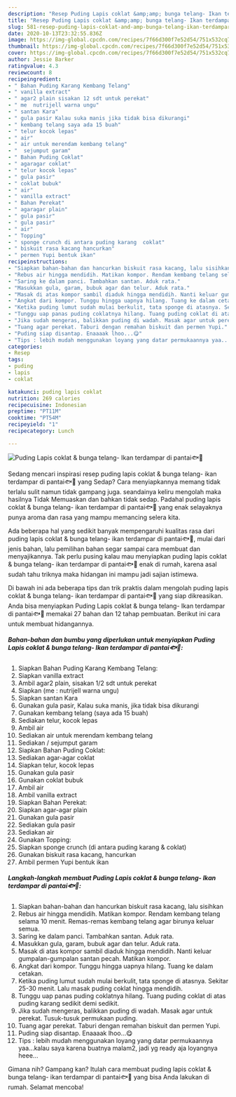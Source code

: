 ```yaml
---
description: "Resep Puding Lapis coklat &amp;amp; bunga telang- Ikan terdampar di pantai🐟🐠 | Cara Bikin Puding Lapis coklat &amp;amp; bunga telang- Ikan terdampar di pantai🐟🐠 Yang Bisa Manjain Lidah"
title: "Resep Puding Lapis coklat &amp;amp; bunga telang- Ikan terdampar di pantai🐟🐠 | Cara Bikin Puding Lapis coklat &amp;amp; bunga telang- Ikan terdampar di pantai🐟🐠 Yang Bisa Manjain Lidah"
slug: 581-resep-puding-lapis-coklat-and-amp-bunga-telang-ikan-terdampar-di-pantai-cara-bikin-puding-lapis-coklat-and-amp-bunga-telang-ikan-terdampar-di-pantai-yang-bisa-manjain-lidah
date: 2020-10-13T23:32:55.836Z
image: https://img-global.cpcdn.com/recipes/7f66d300f7e52d54/751x532cq70/puding-lapis-coklat-bunga-telang-ikan-terdampar-di-pantai🐟🐠-foto-resep-utama.jpg
thumbnail: https://img-global.cpcdn.com/recipes/7f66d300f7e52d54/751x532cq70/puding-lapis-coklat-bunga-telang-ikan-terdampar-di-pantai🐟🐠-foto-resep-utama.jpg
cover: https://img-global.cpcdn.com/recipes/7f66d300f7e52d54/751x532cq70/puding-lapis-coklat-bunga-telang-ikan-terdampar-di-pantai🐟🐠-foto-resep-utama.jpg
author: Jessie Barker
ratingvalue: 4.3
reviewcount: 8
recipeingredient:
- " Bahan Puding Karang Kembang Telang"
- " vanilla extract"
- " agar2 plain sisakan 12 sdt untuk perekat"
- " me  nutrijell warna ungu"
- " santan Kara"
- " gula pasir Kalau suka manis jika tidak bisa dikurangi"
- " kembang telang saya ada 15 buah"
- " telur kocok lepas"
- " air"
- " air untuk merendam kembang telang"
- "  sejumput garam"
- " Bahan Puding Coklat"
- " agaragar coklat"
- " telur kocok lepas"
- " gula pasir"
- " coklat bubuk"
- " air"
- " vanilla extract"
- " Bahan Perekat"
- " agaragar plain"
- " gula pasir"
- " gula pasir"
- " air"
- " Topping"
- " sponge crunch di antara puding karang  coklat"
- " biskuit rasa kacang hancurkan"
- " permen Yupi bentuk ikan"
recipeinstructions:
- "Siapkan bahan-bahan dan hancurkan biskuit rasa kacang, lalu sisihkan"
- "Rebus air hingga mendidih. Matikan kompor. Rendam kembang telang selama 10 menit. Remas-remas kembang telang agar birunya keluar semua."
- "Saring ke dalam panci. Tambahkan santan. Aduk rata."
- "Masukkan gula, garam, bubuk agar dan telur. Aduk rata."
- "Masak di atas kompor sambil diaduk hingga mendidih. Nanti keluar gumpalan-gumpalan santan pecah. Matikan kompor."
- "Angkat dari kompor. Tunggu hingga uapnya hilang. Tuang ke dalam cetakan."
- "Ketika puding lumut sudah mulai berkulit, tata sponge di atasnya. Sekitar 25-30 menit. Lalu masak puding coklat hingga mendidih."
- "Tunggu uap panas puding coklatnya hilang. Tuang puding coklat di atas puding karang sedikit demi sedikit."
- "Jika sudah mengeras, balikkan puding di wadah. Masak agar untuk perekat. Tusuk-tusuk permukaan puding."
- "Tuang agar perekat. Taburi dengan remahan biskuit dan permen Yupi."
- "Puding siap disantap. Enaaaak lhoo...😋"
- "Tips : lebih mudah menggunakan loyang yang datar permukaannya yaa...kalau saya karena buatnya malam2, jadi yg ready aja loyangnya heee..."
categories:
- Resep
tags:
- puding
- lapis
- coklat

katakunci: puding lapis coklat 
nutrition: 269 calories
recipecuisine: Indonesian
preptime: "PT11M"
cooktime: "PT54M"
recipeyield: "1"
recipecategory: Lunch

---
```



![Puding Lapis coklat &amp; bunga telang- Ikan terdampar di pantai🐟🐠](https://img-global.cpcdn.com/recipes/7f66d300f7e52d54/751x532cq70/puding-lapis-coklat-bunga-telang-ikan-terdampar-di-pantai🐟🐠-foto-resep-utama.jpg)

Sedang mencari inspirasi resep puding lapis coklat &amp; bunga telang- ikan terdampar di pantai🐟🐠 yang Sedap? Cara menyiapkannya memang tidak terlalu sulit namun tidak gampang juga. seandainya keliru mengolah maka hasilnya Tidak Memuaskan dan bahkan tidak sedap. Padahal puding lapis coklat &amp; bunga telang- ikan terdampar di pantai🐟🐠 yang enak selayaknya punya aroma dan rasa yang mampu memancing selera kita.



Ada beberapa hal yang sedikit banyak mempengaruhi kualitas rasa dari puding lapis coklat &amp; bunga telang- ikan terdampar di pantai🐟🐠, mulai dari jenis bahan, lalu pemilihan bahan segar sampai cara membuat dan menyajikannya. Tak perlu pusing kalau mau menyiapkan puding lapis coklat &amp; bunga telang- ikan terdampar di pantai🐟🐠 enak di rumah, karena asal sudah tahu triknya maka hidangan ini mampu jadi sajian istimewa.


Di bawah ini ada beberapa tips dan trik praktis dalam mengolah puding lapis coklat &amp; bunga telang- ikan terdampar di pantai🐟🐠 yang siap dikreasikan. Anda bisa menyiapkan Puding Lapis coklat &amp; bunga telang- Ikan terdampar di pantai🐟🐠 memakai 27 bahan dan 12 tahap pembuatan. Berikut ini cara untuk membuat hidangannya.

<!--inarticleads1-->

##### Bahan-bahan dan bumbu yang diperlukan untuk menyiapkan Puding Lapis coklat &amp; bunga telang- Ikan terdampar di pantai🐟🐠:

1. Siapkan  Bahan Puding Karang Kembang Telang:
1. Siapkan  vanilla extract
1. Ambil  agar2 plain, sisakan 1/2 sdt untuk perekat
1. Siapkan  (me : nutrijell warna ungu)
1. Siapkan  santan Kara
1. Gunakan  gula pasir, Kalau suka manis, jika tidak bisa dikurangi
1. Gunakan  kembang telang (saya ada 15 buah)
1. Sediakan  telur, kocok lepas
1. Ambil  air
1. Sediakan  air untuk merendam kembang telang
1. Sediakan  / sejumput garam
1. Siapkan  Bahan Puding Coklat:
1. Sediakan  agar-agar coklat
1. Siapkan  telur, kocok lepas
1. Gunakan  gula pasir
1. Gunakan  coklat bubuk
1. Ambil  air
1. Ambil  vanilla extract
1. Siapkan  Bahan Perekat:
1. Siapkan  agar-agar plain
1. Gunakan  gula pasir
1. Sediakan  gula pasir
1. Sediakan  air
1. Gunakan  Topping:
1. Siapkan  sponge crunch (di antara puding karang &amp; coklat)
1. Gunakan  biskuit rasa kacang, hancurkan
1. Ambil  permen Yupi bentuk ikan




<!--inarticleads2-->

##### Langkah-langkah membuat Puding Lapis coklat &amp; bunga telang- Ikan terdampar di pantai🐟🐠:

1. Siapkan bahan-bahan dan hancurkan biskuit rasa kacang, lalu sisihkan
1. Rebus air hingga mendidih. Matikan kompor. Rendam kembang telang selama 10 menit. Remas-remas kembang telang agar birunya keluar semua.
1. Saring ke dalam panci. Tambahkan santan. Aduk rata.
1. Masukkan gula, garam, bubuk agar dan telur. Aduk rata.
1. Masak di atas kompor sambil diaduk hingga mendidih. Nanti keluar gumpalan-gumpalan santan pecah. Matikan kompor.
1. Angkat dari kompor. Tunggu hingga uapnya hilang. Tuang ke dalam cetakan.
1. Ketika puding lumut sudah mulai berkulit, tata sponge di atasnya. Sekitar 25-30 menit. Lalu masak puding coklat hingga mendidih.
1. Tunggu uap panas puding coklatnya hilang. Tuang puding coklat di atas puding karang sedikit demi sedikit.
1. Jika sudah mengeras, balikkan puding di wadah. Masak agar untuk perekat. Tusuk-tusuk permukaan puding.
1. Tuang agar perekat. Taburi dengan remahan biskuit dan permen Yupi.
1. Puding siap disantap. Enaaaak lhoo...😋
1. Tips : lebih mudah menggunakan loyang yang datar permukaannya yaa...kalau saya karena buatnya malam2, jadi yg ready aja loyangnya heee...




Gimana nih? Gampang kan? Itulah cara membuat puding lapis coklat &amp; bunga telang- ikan terdampar di pantai🐟🐠 yang bisa Anda lakukan di rumah. Selamat mencoba!
